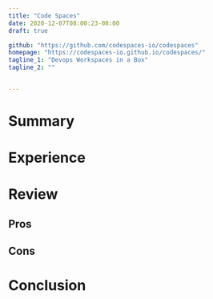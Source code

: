 ```yaml
---
title: "Code Spaces"
date: 2020-12-07T08:00:23-08:00
draft: true

github: "https://github.com/codespaces-io/codespaces"
homepage: "https://codespaces-io.github.io/codespaces/"
tagline_1: "Devops Workspaces in a Box"
tagline_2: ""


---
```


# Summary

# Experience

# Review

## Pros

## Cons

# Conclusion